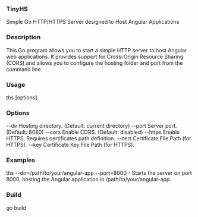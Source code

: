 ### TinyHS
Simple Go HTTP/HTTPS Server designed to Host Angular Applications

### Description
This Go program allows you to start a simple HTTP server to host Angular web applications. It provides support for Cross-Origin Resource Sharing (CORS) and allows you to configure the hosting folder and port from the command line.

### Usage
ths [options]

### Options
  --dir    Hosting directory. (Default: current directory)
  --port   Server port. (Default: 8080)
  --cors   Enable CORS. (Default: disabled)
  --https  Enable HTTPS. Requires certificates path definition.
  --cert   Certificate File Path (for HTTPS).
  --key    Certificate Key File Path (for HTTPS).  

### Examples
  ths --dir=/path/to/your/angular-app --port=8000
    - Starts the server on port 8000, hosting the Angular application in /path/to/your/angular-app.

### Build
go build
